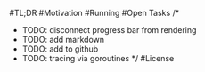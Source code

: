 #TL;DR
#Motivation
#Running
#Open Tasks
/*
* TODO: disconnect progress bar from rendering
* TODO: add markdown
* TODO: add to github
* TODO: tracing via goroutines
 */
#License